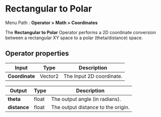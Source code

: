 # Rectangular to Polar

Menu Path : **Operator >  Math > Coordinates** 

The **Rectangular to Polar** Operator performs a 2D coordinate conversion between a rectangular XY space to a polar (theta/distance) space.

## Operator properties

| **Input**      | **Type** | **Description**          |
| -------------- | -------- | ------------------------ |
| **Coordinate** | Vector2  | The Input 2D coordinate. |

| **Output**   | **Type** | **Description**                    |
| ------------ | -------- | ---------------------------------- |
| **theta**    | float    | The output angle (in radians).     |
| **distance** | float    | The output distance to the origin. |